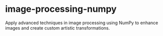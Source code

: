 # image-processing-numpy
Apply advanced techniques in image processing using NumPy to enhance images and create custom artistic transformations.

